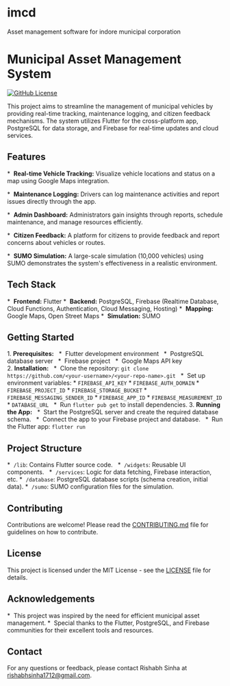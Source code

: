 # imcd
Asset management software for indore municipal corporation
# Municipal Asset Management System

[![GitHub License](https://img.shields.io/badge/License-MIT-blue.svg)](https://opensource.org/licenses/MIT)

This project aims to streamline the management of municipal vehicles by providing real-time tracking, maintenance logging, and citizen feedback mechanisms. The system utilizes Flutter for the cross-platform app, PostgreSQL for data storage, and Firebase for real-time updates and cloud services.

## Features

*  **Real-time Vehicle Tracking:** Visualize vehicle locations and status on a map using Google Maps integration.

*  **Maintenance Logging:** Drivers can log maintenance activities and report issues directly through the app.

*  **Admin Dashboard:** Administrators gain insights through reports, schedule maintenance, and manage resources efficiently.

*  **Citizen Feedback:** A platform for citizens to provide feedback and report concerns about vehicles or routes.

*  **SUMO Simulation:** A large-scale simulation (10,000 vehicles) using SUMO demonstrates the system's effectiveness in a realistic environment.

## Tech Stack

*  **Frontend:** Flutter
*  **Backend:** PostgreSQL, Firebase (Realtime Database, Cloud Functions, Authentication, Cloud Messaging, Hosting)
*  **Mapping:** Google Maps, Open Street Maps
*  **Simulation:** SUMO

## Getting Started

1. **Prerequisites:**
  *  Flutter development environment
  *  PostgreSQL database server
  *  Firebase project
  *  Google Maps API key
2. **Installation:**
  *  Clone the repository: `git clone https://github.com/<your-username>/<your-repo-name>.git`
  *  Set up environment variables:
      *   `FIREBASE_API_KEY`
      *   `FIREBASE_AUTH_DOMAIN`
      *   `FIREBASE_PROJECT_ID`
      *   `FIREBASE_STORAGE_BUCKET`
      *   `FIREBASE_MESSAGING_SENDER_ID`
      *   `FIREBASE_APP_ID`
      *   `FIREBASE_MEASUREMENT_ID`
      *   `DATABASE_URL`
  *  Run `flutter pub get` to install dependencies.
3. **Running the App:**
  *  Start the PostgreSQL server and create the required database schema.
  *  Connect the app to your Firebase project and database.
  *  Run the Flutter app: `flutter run`

## Project Structure

*  `/lib`: Contains Flutter source code.
  *  `/widgets`: Reusable UI components.
  *  `/services`: Logic for data fetching, Firebase interaction, etc.
*  `/database`: PostgreSQL database scripts (schema creation, initial data).
*  `/sumo`: SUMO configuration files for the simulation.

## Contributing

Contributions are welcome! Please read the [CONTRIBUTING.md](CONTRIBUTING.md) file for guidelines on how to contribute.

## License

This project is licensed under the MIT License - see the [LICENSE](LICENSE) file for details.

## Acknowledgements

*  This project was inspired by the need for efficient municipal asset management.
*  Special thanks to the Flutter, PostgreSQL, and Firebase communities for their excellent tools and resources.

## Contact

For any questions or feedback, please contact Rishabh Sinha at rishabhsinha1712@gmail.com.

